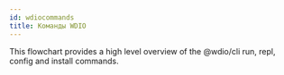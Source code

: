 ```yaml
---
id: wdiocommands
title: Команды WDIO
---
```


This flowchart provides a high level overview of the @wdio/cli run, repl, config and install commands.

<CreateFlowcharts id='wdiocommands' />
